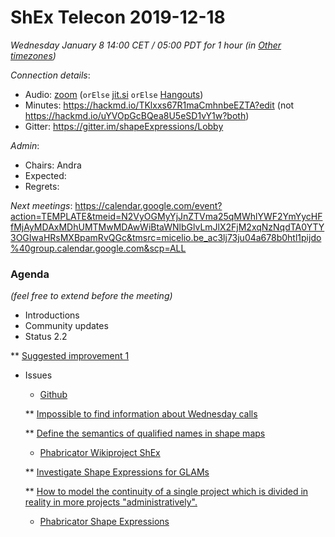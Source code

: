 # ShEx Telecon 2019-12-18

*Wednesday January 8 14:00 CET / 05:00 PDT for 1 hour (in [Other timezones](https://www.timeanddate.com/worldclock/fixedtime.html?msg=ShEx+CG&iso=20200108T14&p1=195&ah=1))*

*Connection details*:
* Audio: [zoom](https://zoom.us/j/441496948) (`orElse` [jit.si](https://meet.jit.si/ShEx) `orElse` [Hangouts](http://tinyurl.com/ShEx-hangouts))
* Minutes: https://hackmd.io/TKlxxs67R1maCmhnbeEZTA?edit (not https://hackmd.io/uYVOpGcBQea8U5eSD1vY1w?both)
* Gitter: https://gitter.im/shapeExpressions/Lobby

*Admin*:
 * Chairs: Andra
 * Expected: 
 * Regrets: 

*Next meetings*: https://calendar.google.com/event?action=TEMPLATE&tmeid=N2VyOGMyYjJnZTVma25qMWhlYWF2YmYycHFfMjAyMDAxMDhUMTMwMDAwWiBtaWNlbGlvLmJlX2FjM2xqNzNqdTA0YTY3OGIwaHRsMXBpamRvQGc&tmsrc=micelio.be_ac3lj73ju04a678b0htl1pijdo%40group.calendar.google.com&scp=ALL

### Agenda
*(feel free to extend before the meeting)*

* Introductions
* Community updates
* Status 2.2

** [Suggested improvement 1](https://github.com/shexSpec/shex/issues/96)

* Issues
  * [Github](https://github.com/shexSpec/shex/issues)
  
  ** [Impossible to find information about Wednesday calls](https://github.com/shexSpec/shex/issues/97)
  
  ** [Define the semantics of qualified names in shape maps](https://github.com/shexSpec/shex/issues/95)

	

  * [Phabricator Wikiproject ShEx](https://phabricator.wikimedia.org/project/view/3356/)
  
  ** [Investigate Shape Expressions for GLAMs](https://phabricator.wikimedia.org/T227079)
  
  ** [How to model the continuity of a single project which is divided in reality in more projects "administratively".](https://phabricator.wikimedia.org/T195817)
  

  * [Phabricator Shape Expressions](https://phabricator.wikimedia.org/project/view/3789/)
  
